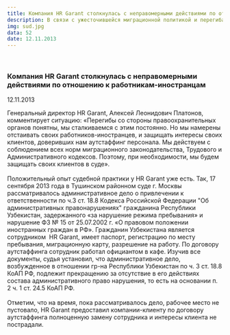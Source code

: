 ```yaml
---
title: Компания HR Garant столкнулась с неправомерными действиями по отношению к работникам-иностранцам
description: В связи с ужесточившейся миграционной политикой и перегибами в бдительности правоохранительных органов, компания HR Garant столкнулась с неправомерными действиями по отношению к работникам-иностранцам, принятым на работу в соответствии с законодательством и к компаниям, заключившим с нами договора аутстаффинга.
img: sud.jpg
data: 52
date: 12.11.2013
---
```


<div class="row newsdetail">
<div class="md-2">&nbsp;</div>
<div class="md-8 news-detail">
			<article-image
			class="detail_picture"
			border="0"
			src="sud.jpg"
			width="1200"
			height="991"
			alt="Компания HR Garant столкнулась с неправомерными действиями по отношению к работникам-иностранцам"
			title="Компания HR Garant столкнулась с неправомерными действиями по отношению к работникам-иностранцам"
			/></article-image>
				<h3>Компания HR Garant столкнулась с неправомерными действиями по отношению к работникам-иностранцам</h3>
					<p class="date-news">12.11.2013</p>
	<p>
				Генеральный директор HR Garant, Алексей Леонидович Платонов, комментирует ситуацию: «Перегибы со стороны правоохранительных органов понятны, мы сталкиваемся с этим постоянно. Но мы намерены отстаивать своих работников-иностранцев, и защищать интересы своих клиентов, доверивших нам аутстаффинг персонала. Мы действуем с соблюдением всех норм миграционного законодательства, Трудового и Административного кодексов. Поэтому, при необходимости, мы будем защищать своих клиентов в суде».<br />
<br />
Положительный опыт судебной практики у HR Garant уже есть. Так, 17 сентября 2013 года в Тушинском районном суде г. Москвы рассматривалось административное дело о привлечении к ответственности по ч.3 ст. 18.8 Кодекса Российской Федерации &quot;Об административных правонарушениях&quot; гражданина Республики Узбекистан, задержанного «за нарушение режима пребывания» и нарушение ФЗ № 15 от 25.07.2002 г. «О правовом положении иностранных граждан в РФ». Гражданин Узбекистана является сотрудником&nbsp;&nbsp;HR Garant, имеет паспорт, регистрацию по месту пребывания, миграционную карту, разрешение на работу. По договору аутстаффинга сотрудник работал официантом в кафе. Изучив все документы, судья установил, что административное дело, возбужденное в отношении гр-на Республики Узбекистан по ч. 3 ст. 18.8 КоАП РФ, подлежит прекращению за отсутствие в его действиях состава административного право нарушения, то есть на основании п. 2 ч. 1 ст. 24.5 КоАП РФ.<br />
<br />
Отметим, что на время, пока рассматривалось дело, рабочее место не пустовало, HR Garant предоставил компании-клиенту по договору аутстаффинга полноценную замену сотрудника и интересы клиента не пострадали.	</p>
</div>
</div>